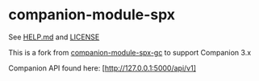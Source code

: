 # companion-module-spx
See [HELP.md](./HELP.md) and [LICENSE](./LICENSE)

This is a fork from [companion-module-spx-gc](https://github.com/bitfocus/companion-module-spx-gc) to support Companion 3.x

Companion API found here: [http://127.0.0.1:5000/api/v1]